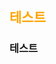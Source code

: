 <svg fill="none" viewBox="0 0 800 400" width="1" height="1" xmlns="http://www.w3.org/2000/svg">
<foreignObject width="1%" height="1%">
<div xmlns="http://www.w3.org/1999/xhtml">
      <style>
        /* your CSS */
        h2{color:orange}
      </style>
    </div>
</foreignObject>
</svg>

## 테스트
### 테스트